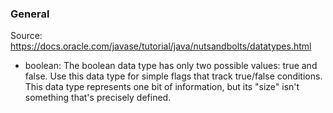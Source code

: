 ### General
Source: https://docs.oracle.com/javase/tutorial/java/nutsandbolts/datatypes.html
- boolean: The boolean data type has only two possible values: true and false. Use this data type for simple flags that track true/false conditions. This data type represents one bit of information, but its "size" isn't something that's precisely defined.